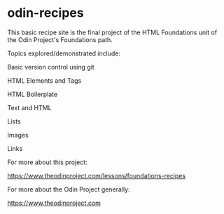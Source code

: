 # odin-recipes

This basic recipe site is the final project of the HTML Foundations unit of the Odin Project's Foundations path.  

Topics explored/demonstrated include:

Basic version control using git

HTML Elements and Tags

HTML Boilerplate

Text and HTML

Lists

Images

Links

For more about this project:

https://www.theodinproject.com/lessons/foundations-recipes

For more about the Odin Project generally:

https://www.theodinproject.com